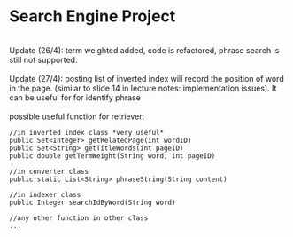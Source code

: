 # Search Engine Project #
<br>Update (26/4): term weighted added, code is refactored, phrase search is still not supported.</br>
<br>Update (27/4): posting list of inverted index will record the position of word in the page.
(similar to slide 14 in lecture notes: implementation issues). It can be useful for for identify phrase</br>
<br>possible useful function for retriever:</br>
```
//in inverted index class *very useful*
public Set<Integer> getRelatedPage(int wordID)
public Set<String> getTitleWords(int pageID)
public double getTermWeight(String word, int pageID) 

//in converter class
public static List<String> phraseString(String content)

//in indexer class
public Integer searchIdByWord(String word) 

//any other function in other class
...
```
